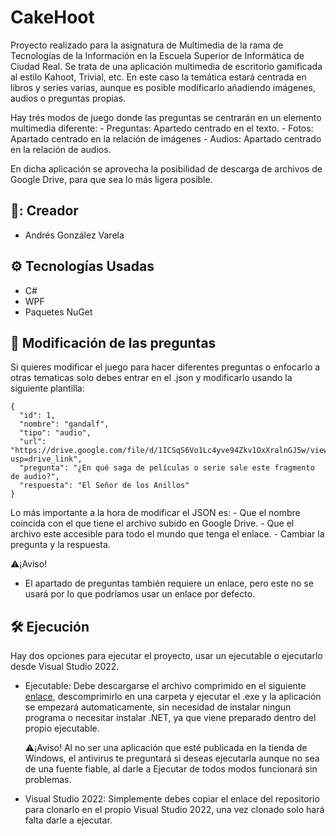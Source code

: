 # CakeHoot

Proyecto realizado para la asignatura de Multimedia de la rama de Tecnologías de la Información en la Escuela Superior de Informática de Ciudad Real. Se trata de una aplicación multimedia de escritorio
gamificada al estilo Kahoot, Trivial, etc. En este caso la temática estará centrada en libros y series varias, aunque es posible modificarlo añadiendo imágenes, audios o preguntas propias. 

Hay trés modos de juego donde las preguntas se centrarán en un elemento multimedia diferente:
    - Preguntas: Apartedo centrado en el texto.
    - Fotos: Apartado centrado en la relación de imágenes
    - Audios: Apartado centrado en la relación de audios.

En dicha aplicación se aprovecha la posibilidad de descarga de archivos de Google Drive, para que sea lo más ligera posible.

## 🧍: Creador

- Andrés González Varela

## ⚙️ Tecnologías Usadas

- C#
- WPF
- Paquetes NuGet

## 📖 Modificación de las preguntas

Si quieres modificar el juego para hacer diferentes preguntas o enfocarlo a otras tematicas solo debes entrar en el .json y modificarlo usando la siguiente plantilla:

    {
      "id": 1,
      "nombre": "gandalf",
      "tipo": "audio",
      "url": "https://drive.google.com/file/d/1ICSqS6Vo1Lc4yve94Zkv1OxXralnGJ5w/view?usp=drive_link",
      "pregunta": "¿En qué saga de películas o serie sale este fragmento de audio?",
      "respuesta": "El Señor de los Anillos"
    }

Lo más importante a la hora de modificar el JSON es:
    - Que el nombre coincida con el que tiene el archivo subido en Google Drive.
    - Que el archivo este accesible para todo el mundo que tenga el enlace.
    - Cambiar la pregunta y la respuesta.

⚠️¡Aviso!
- El apartado de preguntas también requiere un enlace, pero este no se usará por lo que podríamos usar un enlace por defecto.

## 🛠️ Ejecución

Hay dos opciones para ejecutar el proyecto, usar un ejecutable o ejecutarlo desde Visual Studio 2022.

- Ejecutable:
    Debe descargarse el archivo comprimido en el siguiente [enlace](https://drive.google.com/file/d/1mHEctW3jXBM_AP0XVVaUQrZVNqoH3fvQ/view?usp=sharing), descomprimirlo en una carpeta y ejecutar el .exe y la aplicación se empezará automaticamente, sin necesidad de      instalar ningun programa o necesitar instalar .NET, ya que viene preparado dentro del propio ejecutable.
  
  ⚠️¡Aviso!
    Al no ser una aplicación que esté publicada en la tienda de Windows, el antivirus te preguntará si deseas ejecutarla aunque no sea de una fuente fiable, al darle a Ejecutar de todos modos funcionará sin problemas.
  
- Visual Studio 2022:
    Simplemente debes copiar el enlace del repositorio para clonarlo en el propio Visual Studio 2022, una vez clonado solo hará falta darle a ejecutar.
  

